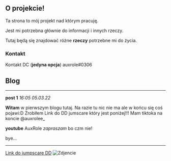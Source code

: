 ## O projekcie!

Ta strona to mój projekt nad którym pracuję.

Jest mi potrzebna głównie do informacji i innych rzeczy.

Tutaj będą się znajdować różne **rzeczy** potrzebne mi do życia.

### Kontakt

Kontakt DC (**jedyna opcja**) auxrole#0306

## Blog

----------------------------------------------------

**post 1**
*16:05 05.03.22*

**Witam** w pierwszym blogu tutaj. Na razie tu nic nie ma ale w końcu się coś pojawi:D
Zrobiłem Link do DD jumscare który jest poniżej!!! 
Mam tiktoka na koncie @auxrolee_

**youtube** AuxRole
*zapraszam* bo czm nie! 

bye...

----------------------------------------------------



[Link do jumpscare DD](https://michaumiau.github.io/dd/scary/)
![Zdjencie](https://user-images.githubusercontent.com/101003362/156888811-22e56780-fcb7-48bc-88ae-f679d874dbf5.png)



